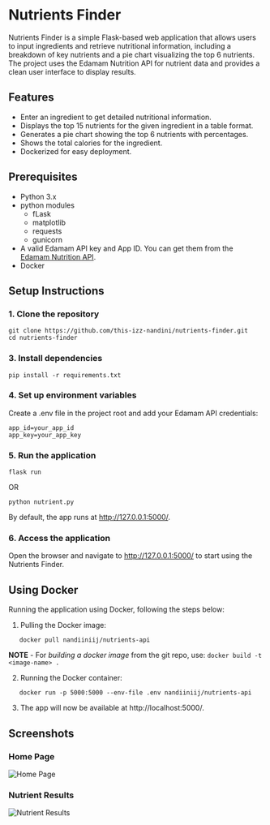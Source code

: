# Nutrients Finder

Nutrients Finder is a simple Flask-based web application that allows users to input ingredients and retrieve nutritional information, including a breakdown of key nutrients and a pie chart visualizing the top 6 nutrients. The project uses the Edamam Nutrition API for nutrient data and provides a clean user interface to display results.

## Features

- Enter an ingredient to get detailed nutritional information.
- Displays the top 15 nutrients for the given ingredient in a table format.
- Generates a pie chart showing the top 6 nutrients with percentages.
- Shows the total calories for the ingredient.
- Dockerized for easy deployment.

## Prerequisites

- Python 3.x
- python modules
  - fLask
  - matplotlib
  - requests
  - gunicorn
- A valid Edamam API key and App ID. You can get them from the [Edamam Nutrition API](https://developer.edamam.com/edamam-nutrition-api).
- Docker

## Setup Instructions

### 1. Clone the repository
```
git clone https://github.com/this-izz-nandini/nutrients-finder.git
cd nutrients-finder
```

### 3. Install dependencies
```
pip install -r requirements.txt
```

### 4. Set up environment variables

Create a .env file in the project root and add your Edamam API credentials:

```
app_id=your_app_id
app_key=your_app_key
```

### 5. Run the application
```
flask run
```
OR 
```
python nutrient.py
```

By default, the app runs at http://127.0.0.1:5000/.

### 6. Access the application

Open the browser and navigate to http://127.0.0.1:5000/ to start using the Nutrients Finder.

## Using Docker

Running the application using Docker, following the steps below:

1. Pulling the Docker image:
```
   docker pull nandiiniij/nutrients-api
```

**NOTE** - For *building a docker image* from the git repo, use:
``` docker build -t <image-name> . ```

2. Running the Docker container:
```
   docker run -p 5000:5000 --env-file .env nandiiniij/nutrients-api
```

3. The app will now be available at http://localhost:5000/.


## Screenshots

### Home Page

![Home Page](https://github.com/user-attachments/assets/8d4cbab2-c6c7-4fcb-8297-9e12e8e68324)


### Nutrient Results

![Nutrient Results](https://github.com/user-attachments/assets/6af0e0bf-83c4-4eec-9b25-5944d881e03f)
